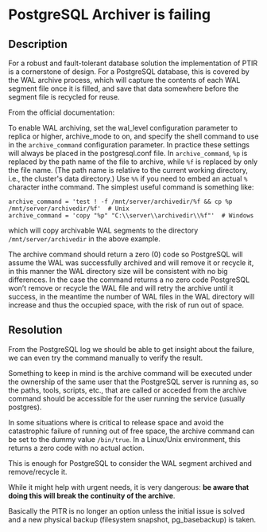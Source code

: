 # PostgreSQL Archiver is failing

## Description

For a robust and fault-tolerant database solution the implementation of PTIR is a cornerstone of design. For a PostgreSQL database, this is covered by the WAL archive process, which will capture the contents of each WAL segment file once it is filled, and save that data somewhere before the segment file is recycled for reuse. 

From the official documentation:

To enable WAL archiving, set the wal_level configuration parameter to replica or higher, archive_mode to on, and specify the shell command to use in the `archive_command` configuration parameter. In practice these settings will always be placed in the postgresql.conf file. In `archive_command`, `%p` is replaced by the path name of the file to archive, while `%f` is replaced by only the file name. (The path name is relative to the current working directory, i.e., the cluster's data directory.) Use `%%` if you need to embed an actual `%` character inthe command. The simplest useful command is something like:

```
archive_command = 'test ! -f /mnt/server/archivedir/%f && cp %p /mnt/server/archivedir/%f'  # Unix
archive_command = 'copy "%p" "C:\\server\\archivedir\\%f"'  # Windows
```

which will copy archivable WAL segments to the directory `/mnt/server/archivedir` in the above example.

The archive command should return a zero (0) code so PostgreSQL will assume the WAL was successfully archived and will remove it or recycle it, in this manner the WAL directory size will be consistent with no big differences. In the case the command returns a no zero code PostgreSQL won’t remove or recycle the WAL file and will retry the archive until it success, in the meantime the number of WAL files in the WAL directory will increase and thus the occupied space, with the risk of run out of space.


## Resolution

From the PostgreSQL log we should be able to get insight about the failure, we can even try the command manually to verify the result. 

Something to keep in mind is the archive command will be executed under the ownership of the same user that the PostgreSQL server is running as, so the paths, tools, scripts, etc., that are called or acceded from the archive command should be accessible for the user running the service (usually postgres).

In some situations where is critical to release space and avoid the catastrophic failure of running out of free space, the archive command can be set to the dummy value `/bin/true`. In a Linux/Unix environment, this returns a zero code with no actual action.

This is enough for PostgreSQL to consider the WAL segment archived and remove/recycle it. 

While it might help with urgent needs, it is very dangerous: **be aware that doing this will break the continuity of the archive**.

Basically the PITR is no longer an option unless the initial issue is solved and a new physical backup (filesystem snapshot, pg_basebackup) is taken.